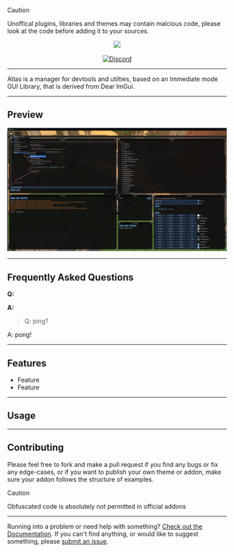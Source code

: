 
> [!CAUTION]
> Unoffical plugins, libraries and themes may contain malcious code, please look at the code before adding it to your sources.

<p align="center">
    <img src="https://raw.github.com/0zBug/Atlas/refs/heads/main/Assets/Atlas.svg" width="420">
</p>

<div align="center">

[![Discord][shield-discord-server]][discord-invite]

[shield-discord-server]: https://img.shields.io/discord/1305575464764444822?logo=discord&logoColor=white&label=discord&color=4d3dff

[discord-invite]:  https://discord.gg/XZNZ7baZWD

</div>

----

Atlas is a manager for devtools and utilties, based on an Immediate mode GUI Library, that is derived from Dear ImGui.

----

## Preview

![](https://raw.githubusercontent.com/4DBug/Atlas/refs/heads/main/Assets/AtlasUI.png)

----

## Frequently Asked Questions

**Q:**

**A:**

> Q: ping?

  A: pong!

----

## Features

- Feature
- Feature

----

## Usage

----

## Contributing
Please feel free to fork and make a pull request if you find any bugs or fix any edge-cases, or if you want to publish your own theme or addon, make sure your addon follows the structure of examples.

> [!CAUTION]
> Obfuscated code is absolutely not permitted in official addons

----

Running into a problem or need help with something? [Check out the Documentation](https://github.com/0zbug/Atlas). If you can't find anything, or would like to suggest something, please [submit an issue](https://github.com/0zbug/Atlas/issues).

